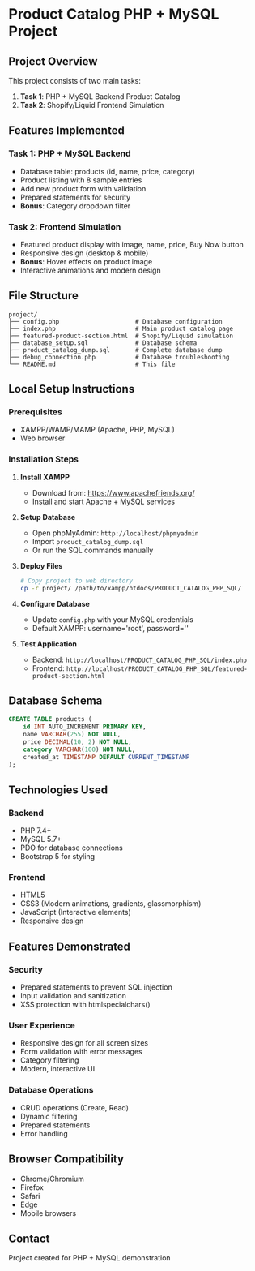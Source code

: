 # Product Catalog PHP + MySQL Project

## Project Overview

This project consists of two main tasks:
1. **Task 1**: PHP + MySQL Backend Product Catalog
2. **Task 2**: Shopify/Liquid Frontend Simulation

## Features Implemented

### Task 1: PHP + MySQL Backend 
- Database table: products (id, name, price, category)
- Product listing with 8 sample entries
- Add new product form with validation
- Prepared statements for security
- **Bonus**: Category dropdown filter

### Task 2: Frontend Simulation 
- Featured product display with image, name, price, Buy Now button
- Responsive design (desktop & mobile)
- **Bonus**: Hover effects on product image
- Interactive animations and modern design

## File Structure

```
project/
├── config.php                     # Database configuration
├── index.php                      # Main product catalog page
├── featured-product-section.html  # Shopify/Liquid simulation
├── database_setup.sql             # Database schema
├── product_catalog_dump.sql       # Complete database dump
├── debug_connection.php           # Database troubleshooting
└── README.md                      # This file
```

## Local Setup Instructions

### Prerequisites
- XAMPP/WAMP/MAMP (Apache, PHP, MySQL)
- Web browser

### Installation Steps

1. **Install XAMPP**
   - Download from: https://www.apachefriends.org/
   - Install and start Apache + MySQL services

2. **Setup Database**
   - Open phpMyAdmin: `http://localhost/phpmyadmin`
   - Import `product_catalog_dump.sql`
   - Or run the SQL commands manually

3. **Deploy Files**
   ```bash
   # Copy project to web directory
   cp -r project/ /path/to/xampp/htdocs/PRODUCT_CATALOG_PHP_SQL/
   ```

4. **Configure Database**
   - Update `config.php` with your MySQL credentials
   - Default XAMPP: username='root', password=''

5. **Test Application**
   - Backend: `http://localhost/PRODUCT_CATALOG_PHP_SQL/index.php`
   - Frontend: `http://localhost/PRODUCT_CATALOG_PHP_SQL/featured-product-section.html`

## Database Schema

```sql
CREATE TABLE products (
    id INT AUTO_INCREMENT PRIMARY KEY,
    name VARCHAR(255) NOT NULL,
    price DECIMAL(10, 2) NOT NULL,
    category VARCHAR(100) NOT NULL,
    created_at TIMESTAMP DEFAULT CURRENT_TIMESTAMP
);
```

## Technologies Used

### Backend
- PHP 7.4+
- MySQL 5.7+
- PDO for database connections
- Bootstrap 5 for styling

### Frontend
- HTML5
- CSS3 (Modern animations, gradients, glassmorphism)
- JavaScript (Interactive elements)
- Responsive design

## Features Demonstrated

### Security
- Prepared statements to prevent SQL injection
- Input validation and sanitization
- XSS protection with htmlspecialchars()

### User Experience
- Responsive design for all screen sizes
- Form validation with error messages
- Category filtering
- Modern, interactive UI

### Database Operations
- CRUD operations (Create, Read)
- Dynamic filtering
- Prepared statements
- Error handling

## Browser Compatibility
- Chrome/Chromium
- Firefox
- Safari
- Edge
- Mobile browsers

## Contact
Project created for PHP + MySQL demonstration
